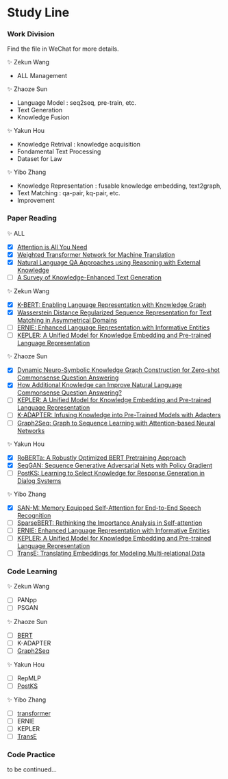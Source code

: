 # Study Line

### Work Division
Find the file in WeChat for more details.

:sparkles: Zekun Wang
- ALL Management

:sparkles: Zhaoze Sun
- Language Model : seq2seq, pre-train, etc.
- Text Generation
- Knowledge Fusion

:sparkles: Yakun Hou
- Knowledge Retrival : knowledge acquisition
- Fondamental Text Processing
- Dataset for Law

:sparkles: Yibo Zhang
- Knowledge Representation : fusable knowledge embedding, text2graph, 
- Text Matching : qa-pair, kq-pair, etc.
- Improvement

### Paper Reading

:sparkles: ALL

- [x] [Attention is All You Need](https://arxiv.org/abs/1706.03762)
- [x] [Weighted Transformer Network for Machine Translation](https://arxiv.org/abs/1711.02132)
- [x] [Natural Language QA Approaches using Reasoning with External Knowledge](https://arxiv.org/abs/2003.03446)
- [ ] [A Survey of Knowledge-Enhanced Text Generation](https://blender.cs.illinois.edu/paper/nlgsurvey2020.pdf)

:sparkles: Zekun Wang

- [x] [K-BERT: Enabling Language Representation with Knowledge Graph](https://arxiv.org/abs/1909.07606)
- [x] [Wasserstein Distance Regularized Sequence Representation for Text Matching in Asymmetrical Domains](https://arxiv.org/abs/2010.07717)
- [ ] [ERNIE: Enhanced Language Representation with Informative Entities](https://arxiv.org/abs/1905.07129)
- [ ] [KEPLER: A Unified Model for Knowledge Embedding and Pre-trained Language Representation](https://www.researchgate.net/publication/350418783_KEPLER_A_Unified_Model_for_Knowledge_Embedding_and_Pre-trained_Language_Representation)

:sparkles: Zhaoze Sun

- [x] [Dynamic Neuro-Symbolic Knowledge Graph Construction for Zero-shot Commonsense Question Answering](https://arxiv.org/abs/1911.03876)
- [x] [How Additional Knowledge can Improve Natural Language Commonsense Question Answering?](https://arxiv.org/abs/1909.08855)
- [ ] [KEPLER: A Unified Model for Knowledge Embedding and Pre-trained Language Representation](https://www.researchgate.net/publication/350418783_KEPLER_A_Unified_Model_for_Knowledge_Embedding_and_Pre-trained_Language_Representation)
- [ ] [K-ADAPTER: Infusing Knowledge into Pre-Trained Models with Adapters](https://arxiv.org/abs/2002.01808)
- [ ] [Graph2Seq: Graph to Sequence Learning with Attention-based Neural Networks](https://arxiv.org/abs/1804.00823)

:sparkles: Yakun Hou

- [x] [RoBERTa: A Robustly Optimized BERT Pretraining Approach](https://arxiv.org/pdf/1907.11692.pdf)
- [x] [SeqGAN: Sequence Generative Adversarial Nets with Policy Gradient](https://arxiv.org/abs/1609.05473)
- [ ] [PostKS: Learning to Select Knowledge for Response Generation in Dialog Systems](https://arxiv.org/pdf/1902.04911.pdf)

:sparkles: Yibo Zhang

- [x] [SAN-M: Memory Equipped Self-Attention for End-to-End Speech Recognition](https://arxiv.org/abs/2006.01713)
- [ ] [SparseBERT: Rethinking the Importance Analysis in Self-attention](https://arxiv.org/abs/2102.12871)
- [ ] [ERNIE: Enhanced Language Representation with Informative Entities](https://arxiv.org/abs/1905.07129)
- [ ] [KEPLER: A Unified Model for Knowledge Embedding and Pre-trained Language Representation](https://www.researchgate.net/publication/350418783_KEPLER_A_Unified_Model_for_Knowledge_Embedding_and_Pre-trained_Language_Representation)
- [ ] [TransE: Translating Embeddings for Modeling Multi-relational Data](https://proceedings.neurips.cc/paper/2013/file/1cecc7a77928ca8133fa24680a88d2f9-Paper.pdf)

### Code Learning

:sparkles: Zekun Wang

- [ ] PANpp
- [ ] PSGAN

:sparkles: Zhaoze Sun

- [ ] [BERT](https://github.com/jcyk/BERT)
- [ ] K-ADAPTER
- [ ] [Graph2Seq](https://github.com/graph4ai/graph4nlp/blob/master/graph4nlp/pytorch/models/graph2seq.py)

:sparkles: Yakun Hou

- [ ] RepMLP
- [ ] [PostKS](https://github.com/bzantium/Posterior-Knowledge-Selection)

:sparkles: Yibo Zhang

- [ ] [transformer](https://github.com/jayparks/transformer)
- [ ] ERNIE
- [ ] KEPLER
- [ ] [TransE](https://github.com/zqhead/TransE)

### Code Practice
to be continued...
